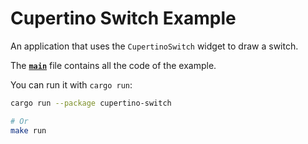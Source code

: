 Cupertino Switch Example
=========================

An application that uses the `CupertinoSwitch` widget to draw a
switch.

The __[`main`]__ file contains all the code of the example.

You can run it with `cargo run`:

```bash
cargo run --package cupertino-switch

# Or
make run
```

[`main`]: src/main.rs


